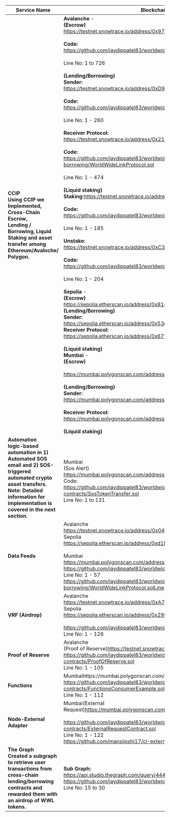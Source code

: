| Service Name                                                                                                                                                                                               | Blockchain \| Contract \| Code implementation                                                                                                                                                                                                                                                                                                                                                                                                                                                                                                                                                                                                                                                                                                                                                                                                                                                                                                                                                                                                                                                                                                                                                                                                                                                                                                                                                                                                                                                                                                                                                                                                                                                                                                                                                                                                                                                                                                                                                                                               |
|------------------------------------------------------------------------------------------------------------------------------------------------------------------------------------------------------------|---------------------------------------------------------------------------------------------------------------------------------------------------------------------------------------------------------------------------------------------------------------------------------------------------------------------------------------------------------------------------------------------------------------------------------------------------------------------------------------------------------------------------------------------------------------------------------------------------------------------------------------------------------------------------------------------------------------------------------------------------------------------------------------------------------------------------------------------------------------------------------------------------------------------------------------------------------------------------------------------------------------------------------------------------------------------------------------------------------------------------------------------------------------------------------------------------------------------------------------------------------------------------------------------------------------------------------------------------------------------------------------------------------------------------------------------------------------------------------------------------------------------------------------------------------------------------------------------------------------------------------------------------------------------------------------------------------------------------------------------------------------------------------------------------------------------------------------------------------------------------------------------------------------------------------------------------------------------------------------------------------------------------------------------|
| **CCIP<br>Using CCIP we Implemented, Cross-Chain Escrow,<br>Lending / Borrowing, Liquid Staking and asset transfer among Ethereum/Avalnche/ Polygon.**                                                         | **Avalanche** -<br>**(Escrow)**<br>https://testnet.snowtrace.io/address/0x97725f7E8ee1462b56eAc83bf62f79500eB4d0BA<br><br>**Code:**<br>https://github.com/jaydippatel83/worldwidelink/blob/master/smart_contracts/escrow/Escrow.sol<br><br>Line No: 1 to 726<br><br>**(Lending/Borrowing)**<br>**Sender:**<br>https://testnet.snowtrace.io/address/0xD9902C09d1104f068772623F91dC9555545192dd<br><br>**Code:**<br>https://github.com/jaydippatel83/worldwidelink/blob/master/smart_contracts/lending-borrowing/Sender.sol<br><br>Line No: 1 - 260<br><br>**Receiver Protocol:** https://testnet.snowtrace.io/address/0x2123e642A12d6Ce9B292B9F166971DFa97319b2D<br><br>**Code:**<br>https://github.com/jaydippatel83/worldwidelink/blob/master/smart_contracts/lending-borrowing/WorldWideLinkProtocol.sol<br><br>Line No: 1 - 474<br><br>**(Liquid staking)**<br>**Staking**:https://testnet.snowtrace.io/address/0x670936746cF7ab5Eec356e81E9a62556140CDfB5<br><br>**Code:**<br>https://github.com/jaydippatel83/worldwidelink/blob/master/smart_contracts/Liquid-Stake/LiquidStaking.sol<br><br>Line No: 1 - 185<br><br>**Unstake:**<br>https://testnet.snowtrace.io/address/0xC3ED8D3Ddef66cea43e9D3d74981869aE2C8718F<br><br>**Code:**<br>https://github.com/jaydippatel83/worldwidelink/blob/master/smart_contracts/Liquid-Stake/UnStake.sol<br><br>Line No: 1 - 204<br><br>**Sepolia** -<br>**(Escrow)**<br>https://sepolia.etherscan.io/address/0x81495d1B5B08Ce5AF2931E51AAB15340F3fD2ac5<br>**(Lending/Borrowing)**<br>**Sender:**  <br>https://sepolia.etherscan.io/address/0x53cc33bCb8f54BD041210Be871b7b3FAF3884ac2<br>**Receiver Protocol:** <br>https://sepolia.etherscan.io/address/0x67179faFCB5Fbf8F106DaFFA3fb70e1369c1Fc3f<br><br>**(Liquid staking)**<br>**Mumbai** -<br>**(Escrow)**<br><br>https://mumbai.polygonscan.com/address/0x3d27fec902F35d4e2bD6B55a0B77EC484B8b6f06<br><br>**(Lending/Borrowing)**<br>**Sender:**  <br>https://mumbai.polygonscan.com/address/0x3Db45de715929b76E0570d01815F20eEe576B9E7<br><br>**Receiver Protocol:** <br>https://mumbai.polygonscan.com/address/0x9c29a12d441757AcF45aa106A3905E85C008dFA2<br><br>**(Liquid staking)**<br> |
| **Automation<br>logic-based automation in 1) Automated SOS email and 2) SOS-triggered automated crypto asset transfers.<br>Note: Detailed information for implementation is covered in the next section.**<br> | <br>Mumbai<br>(Sos Alert)<br>https://mumbai.polygonscan.com/address/0xdC1A55051B529e23B67f621332a0D0953771c3Fc<br>Code:<br>https://github.com/jaydippatel83/worldwidelink/blob/master/smart_contracts/sos-alert-contracts/SosTokenTransfer.sol<br>Line No: 1 to 131                                                                                                                                                                                                                                                                                                                                                                                                                                                                                                                                                                                                                                                                                                                                                                                                                                                                                                                                                                                                                                                                                                                                                                                                                                                                                                                                                                                                                                                                                                                                                                                                                                                                                                                                                                         |
| **Data Feeds**                                                                                                                                                                                                 | Avalanche<br>https://testnet.snowtrace.io/address/0x040Dd256A46e8fFdD5Ffeb6F95FE9b5c02828D88<br>Sepolia<br>https://sepolia.etherscan.io/address/0xd1B48c231eE234C89BC02E6E7C80F75115DFD04D<br><br>Mumbai<br>https://mumbai.polygonscan.com/address/0x6e4563C4F0FE668196C8878Cb89bdEF15b66e9B2<br>https://github.com/jaydippatel83/worldwidelink/blob/master/smart_contracts/price_feed/Price_feed.sol<br>Line No: 1 - 57<br>https://github.com/jaydippatel83/worldwidelink/blob/master/smart_contracts/lending-borrowing/WorldWideLinkProtocol.solLine No: 209 - 230                                                                                                                                                                                                                                                                                                                                                                                                                                                                                                                                                                                                                                                                                                                                                                                                                                                                                                                                                                                                                                                                                                                                                                                                                                                                                                                                                                                                                                                                        |
| **VRF (Airdrop)**                                                                                                                                                                                              | Avalanche<br>https://testnet.snowtrace.io/address/0xA7a9cB2a4b88a5C85431808F6a3292b35d3dF337<br>Sepolia<br>https://sepolia.etherscan.io/address/0x2998C45406341386a5c25d523c7A500841b3E307<br><br>https://github.com/jaydippatel83/worldwidelink/blob/master/smart_contracts/airdrop/AirdropFactory.sol<br>Line No: 1 - 126                                                                                                                                                                                                                                                                                                                                                                                                                                                                                                                                                                                                                                                                                                                                                                                                                                                                                                                                                                                                                                                                                                                                                                                                                                                                                                                                                                                                                                                                                                                                                                                                                                                                                                                 |
| **Proof of Reserve**                                                                                                                                                                                           | Avalanche<br>(Proof of Reserve)https://testnet.snowtrace.io/address/0xe28F1cfe684e907fdb9cC815b50a5dBF5350d007<br>https://github.com/jaydippatel83/worldwidelink/blob/master/smart_contracts/sos-alert-contracts/ProofOfReserve.sol<br>Line No: 1 - 105                                                                                                                                                                                                                                                                                                                                                                                                                                                                                                                                                                                                                                                                                                                                                                                                                                                                                                                                                                                                                                                                                                                                                                                                                                                                                                                                                                                                                                                                                                                                                                                                                                                                                                                                                                                     |
| **Functions**                                                                                                                                                                                                  | Mumbaihttps://mumbai.polygonscan.com/address/0x6Cf0473b429fE9919a6443D9fFF2c6A1aC897A5e<br>https://github.com/jaydippatel83/worldwidelink/blob/master/smart_contracts/sos-alert-contracts/FunctionsConsumerExample.sol<br>Line No: 1 - 112                                                                                                                                                                                                                                                                                                                                                                                                                                                                                                                                                                                                                                                                                                                                                                                                                                                                                                                                                                                                                                                                                                                                                                                                                                                                                                                                                                                                                                                                                                                                                                                                                                                                                                                                                                                                  |
| **Node-External Adapter**                                                                                                                                                                                      | Mumbai(External Request)https://mumbai.polygonscan.com/address/0x403227Ba96250eaD0f12ba77951d7f65F9E5962d<br><br>https://github.com/jaydippatel83/worldwidelink/blob/master/smart_contracts/sos-alert-contracts/ExternalRequestContract.sol<br>Line No: 1 - 122<br>https://github.com/mansijoshi17/cl-external-adapter                                                                                                                                                                                                                                                                                                                                                                                                                                                                                                                                                                                                                                                                                                                                                                                                                                                                                                                                                                                                                                                                                                                                                                                                                                                                                                                                                                                                                                                                                                                                                                                                                                                                                                                      |
| **The Graph<br>Created a subgraph to retrieve user transactions from cross-chain lending/borrowing contracts and rewarded them with an airdrop of WWL tokens.**                                                | **Sub Graph:** <br>https://api.studio.thegraph.com/query/44401/wwl/0.0.1 <br>https://github.com/jaydippatel83/worldwidelink/blob/master/src/jsx/components/Dashboard/widgets/Airdrop.js<br>Line No: 15 to 30                                                                                                                                                                                                                                                                                                                                                                                                                                                                                                                                                                                                                                                                                                                                                                                                                                                                                                                                                                                                                                                                                                                                                                                                                                                                                                                                                                                                                                                                                                                                                                                                                                                                                                                                                                                                                                    |